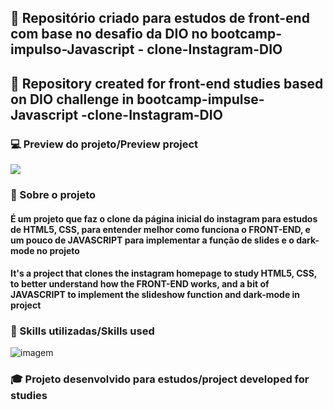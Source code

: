 ## :blue_book:  Repositório criado para estudos de front-end com base no desafio da DIO no bootcamp- impulso-Javascript - clone-Instagram-DIO
## :blue_book:   Repository created for front-end studies based on DIO challenge in bootcamp-impulse-Javascript -clone-Instagram-DIO
### :computer: **Preview do projeto/Preview project** 

<div> 
    <img src="../initial-page-instagram/public/img/demo-clone-instagram-page.gif">
</div>

### :red_circle: Sobre o projeto 
#### É um projeto que faz o clone da página inicial do instagram para estudos de HTML5, CSS, para entender melhor como funciona o FRONT-END, e um pouco de JAVASCRIPT para implementar a função de slides e o dark-mode no **projeto**

#### It's a project that clones the instagram homepage to study HTML5, CSS, to better understand how the FRONT-END works, and a bit of JAVASCRIPT to implement the slideshow function and dark-mode in **project**


### :hammer: Skills utilizadas/Skills used  

<img src="../initial-page-instagram/public/img/tech-icon.png" alt="imagem">

### :mortar_board: Projeto desenvolvido para estudos/project developed for studies 




